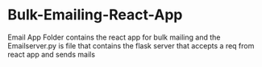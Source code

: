# Bulk-Emailing-React-App

Email App Folder contains the react app for bulk mailing and the Emailserver.py is file that contains the flask server that accepts a req from react app and sends mails
